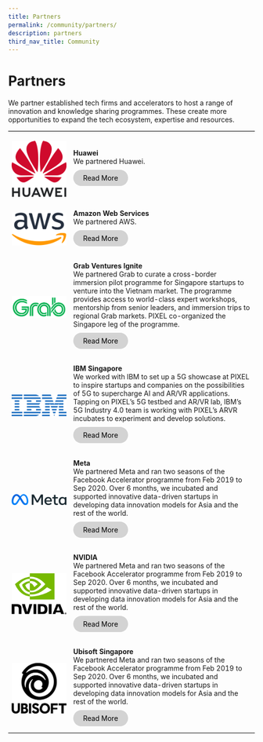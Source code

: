 ```yaml
---
title: Partners
permalink: /community/partners/
description: partners
third_nav_title: Community
---
```

# Partners
 
We partner established tech firms and accelerators to host a range of innovation and knowledge sharing programmes. These create more opportunities to expand the tech ecosystem, expertise and resources.

<table style="border-top:1px solid lightgrey; border-bottom:1px solid lightgrey;">
    <tr>
        <td style="width:25%;"><br><img src="/images/Community/Partners/Huawei.png"></td>
        <td>
            <br><b>Huawei</b>
            <br>We partnered Huawei.
            <br><br><a href="https://staging.d3nusvu8peabav.amplifyapp.com/monthly-workshops/" target="_blank" style="background-color: lightgrey; color: black; text-decoration: none; border-radius: 100px; padding-left: 20px; padding-right: 20px; padding-top:8px; padding-bottom:8px">Read More</a><br><br>
        </td>
    </tr>
    <tr>
        <td><br><img src="/images/Community/Partners/AWS.png"></td>
        <td>
            <br><b>Amazon Web Services</b>
            <br>We partnered AWS. 
            <br><br><a href="https://staging.d3nusvu8peabav.amplifyapp.com/monthly-workshops/" target="_blank" style="background-color: lightgrey; color: black; text-decoration: none; border-radius: 100px; padding-left: 20px; padding-right: 20px; padding-top:8px; padding-bottom:8px">Read More</a><br><br>
        </td>
    </tr>
    <tr>
        <td><br><img src="/images/Community/Partners/Grab.png"></td>
        <td>
            <br><b>Grab Ventures Ignite</b>
            <br>We partnered Grab to curate a cross-border immersion pilot programme for Singapore startups to venture into the Vietnam market. The programme provides access to world-class expert workshops, mentorship from senior leaders, and immersion trips to regional Grab markets. PIXEL co-organized the Singapore leg of the programme. 
            <br><br><a href="https://staging.d3nusvu8peabav.amplifyapp.com/monthly-workshops/" target="_blank" style="background-color: lightgrey; color: black; text-decoration: none; border-radius: 100px; padding-left: 20px; padding-right: 20px; padding-top:8px; padding-bottom:8px">Read More</a><br><br>
        </td>
    </tr>
    <tr>
        <td><br><img src="/images/Community/Partners/IBM.png"></td>
        <td>
            <br><b>IBM Singapore</b>
            <br>We worked with IBM to set up a 5G showcase at PIXEL to inspire startups and companies on the possibilities of 5G to supercharge AI and AR/VR applications. Tapping on PIXEL’s 5G testbed and AR/VR lab, IBM’s 5G Industry 4.0 team is working with PIXEL’s ARVR incubates to experiment and develop solutions.
            <br><br><a href="https://staging.d3nusvu8peabav.amplifyapp.com/monthly-workshops/" target="_blank" style="background-color: lightgrey; color: black; text-decoration: none; border-radius: 100px; padding-left: 20px; padding-right: 20px; padding-top:8px; padding-bottom:8px">Read More</a><br><br>
        </td>
    </tr>
    <tr>
        <td><br><img src="/images/Community/Partners/Meta.png"></td>
        <td>
            <br><b>Meta</b>
            <br>We partnered Meta and ran two seasons of the Facebook Accelerator programme from Feb 2019 to Sep 2020. Over 6 months, we incubated and supported innovative data-driven startups in developing data innovation models for Asia and the rest of the world. 
            <br><br><a href="https://staging.d3nusvu8peabav.amplifyapp.com/monthly-workshops/" target="_blank" style="background-color: lightgrey; color: black; text-decoration: none; border-radius: 100px; padding-left: 20px; padding-right: 20px; padding-top:8px; padding-bottom:8px">Read More</a><br><br>
        </td>
    </tr>
    <tr>
        <td><br><img src="/images/Community/Partners/Nvidia.png"></td>
        <td>
		    <br><b>NVIDIA</b> 
            <br>We partnered Meta and ran two seasons of the Facebook Accelerator programme from Feb 2019 to Sep 2020. Over 6 months, we incubated and supported innovative data-driven startups in developing data innovation models for Asia and the rest of the world. 
            <br><br><a href="https://staging.d3nusvu8peabav.amplifyapp.com/monthly-workshops/" target="_blank" style="background-color: lightgrey; color: black; text-decoration: none; border-radius: 100px; padding-left: 20px; padding-right: 20px; padding-top:8px; padding-bottom:8px">Read More</a><br><br>
        </td>
    </tr>
    <tr>
        <td><br><img src="/images/Community/Partners/Ubisoft.png"></td>
        <td>
            <br><b>Ubisoft Singapore</b> 
            <br>We partnered Meta and ran two seasons of the Facebook Accelerator programme from Feb 2019 to Sep 2020. Over 6 months, we incubated and supported innovative data-driven startups in developing data innovation models for Asia and the rest of the world. 
            <br><br><a href="https://staging.d3nusvu8peabav.amplifyapp.com/monthly-workshops/" target="_blank" style="background-color: lightgrey; color: black; text-decoration: none; border-radius: 100px; padding-left: 20px; padding-right: 20px; padding-top:8px; padding-bottom:8px">Read More</a><br><br>
        </td>
    </tr>
</table>